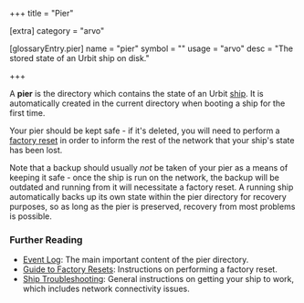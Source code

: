 +++
title = "Pier"

[extra]
category = "arvo"

[glossaryEntry.pier]
name = "pier"
symbol = ""
usage = "arvo"
desc = "The stored state of an Urbit ship on disk."

+++

A **pier** is the directory which contains the state of an Urbit [ship](/glossary/ship). It is automatically created in the current directory when booting a ship for the first time.

Your pier should be kept safe - if it's deleted, you will need to perform a [factory reset](/glossary/reset) in order to inform the rest of the network that your ship's state has been lost.

Note that a backup should usually _not_ be taken of your pier as a means of keeping it safe - once the ship is run on the network, the backup will be outdated and running from it will necessitate a factory reset. A running ship automatically backs up its own state within the pier directory for recovery purposes, so as long as the pier is preserved, recovery from most problems is possible.

### Further Reading

- [Event Log](/glossary/eventlog): The main important content of the pier directory.
- [Guide to Factory Resets](https://urbit.org/using/id/guide-to-resets): Instructions on performing a factory reset.
- [Ship Troubleshooting](https://urbit.org/using/os/ship-troubleshooting): General instructions on getting your ship to work, which includes network connectivity issues.
